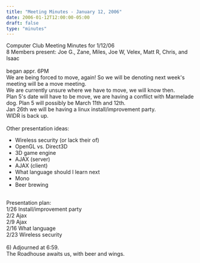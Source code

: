 ```yaml
---
title: "Meeting Minutes - January 12, 2006"
date: 2006-01-12T12:00:00-05:00
draft: false
type: "minutes"
---
```


Computer Club Meeting Minutes for 1/12/06<br>
8 Members present: Joe G., Zane, Miles, Joe W, Velex, Matt R, Chris, and Isaac<br>
<br>
began appr. 6PM<br>
We are being forced to move, again!  So we will be denoting next week's meeting 
will be a move meeting.<br>
We are currently unsure where we have to move, we will know then.<br>
Plan 5's date will have to be move, we are having a conflict with Marmelade dog. Plan 5 will possibly be March 11th and 12th.<br>
Jan 26th we will be having a linux install/improvement party.<br>
WIDR is back up.<br>
<br>
Other presentation ideas:<br>
- Wireless security (or lack their of)<br>
- OpenGL vs. Direct3D<br>
- 3D game engine<br>
- AJAX (server)<br>
- AJAX (client)<br>
- What language should I learn next<br>
- Mono<br>
- Beer brewing<br>
<br>
Presentation plan:<br>
1/26 Install/improvement party<br>
2/2  Ajax<br>
2/9  Ajax<br>
2/16 What language<br>
2/23 Wireless security<br>
<br>
6) Adjourned at 6:59.<br>
The Roadhouse awaits us, with beer and wings.<br>

